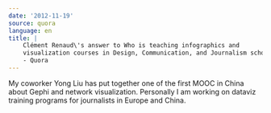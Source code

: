 ```yaml
---
date: '2012-11-19'
source: quora
language: en
title: |
    Clément Renaud\'s answer to Who is teaching infographics and
    visualization courses in Design, Communication, and Journalism schools?
    - Quora
---
```


My coworker Yong Liu has put together one of the first MOOC in China
about Gephi and network visualization. Personally I am working on
dataviz training programs for journalists in Europe and China.

